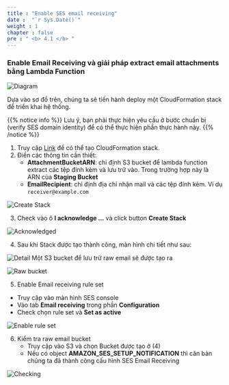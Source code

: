 ```yaml
---
title : "Enable SES email receiving"
date :  "`r Sys.Date()`" 
weight : 1
chapter : false
pre : " <b> 4.1 </b> "
---
```


### Enable Email Receiving và giải pháp extract email attachments bằng Lambda Function

![Diagram](/images/4.email-receiving-solution/001-diagram.png)

Dựa vào sơ đồ trên, chúng ta sẽ tiến hành deploy một CloudFormation stack để triển khai hệ thống. 

{{% notice info %}}
Lưu ý, bạn phải thực hiện yêu cầu ở bước chuẩn bị (verify SES domain identity) để có thể thực hiện phần thực hành này.
{{% /notice %}}

1. Truy cập [Link](https://ap-southeast-1.console.aws.amazon.com/cloudformation/home?region=ap-southeast-1#/stacks/quickcreate?templateURL=https://cfn-template-hlhuy.s3.ap-southeast-1.amazonaws.com/template-ses-receiving-email.yml&stackName=SESReceivingEmail) để có thể tạo CloudFormation stack.
2. Điền các thông tin cần thiết:
   - **AttachmentBucketARN**: chỉ định S3 bucket để lambda function extract các tệp đính kèm và lưu trữ vào. Trong trường hợp này là ARN của **Staging Bucket**
   - **EmailRecipient**: chỉ định địa chỉ nhận mail và các tệp đính kèm. Ví dụ `receiver@example.com`

![Create Stack](/images/4.email-receiving-solution/003-create-stack.png)
 
3. Check vào ô **I acknowledge ...** và click button **Create Stack**

![Acknowledged](/images/4.email-receiving-solution/004-acknowledge.png)

4. Sau khi Stack được tạo thành công, màn hình chi tiết như sau:

![Detail](/images/4.email-receiving-solution/005-stack-overview.png)
Một S3 bucket để lưu trữ raw email sẽ được tạo ra

![Raw bucket](/images/4.email-receiving-solution/008-output.png)

5. Enable Email receiving rule set
- Truy cập vào màn hình SES console
- Vào tab **Email receiving** trong phần **Configuration**
- Check chọn rule set và **Set as active**

![Enable rule set](/images/4.email-receiving-solution/006-enable-rule-set.png)

6. Kiểm tra raw email bucket
   - Truy cập vào S3 và chọn Bucket được tạo ở (4)
   - Nếu có object **AMAZON_SES_SETUP_NOTIFICATION** thì căn bản chúng ta đã thành công cấu hình SES Email Receiving

![Checking](/images/4.email-receiving-solution/007-checking.png)